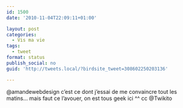 ```yaml
---
id: 1500
date: '2010-11-04T22:09:11+01:00'

layout: post
categories:
  - Vis ma vie
tags:
  - tweet
format: status
publish_social: no
guid: 'http://tweets.local/?birdsite_tweet=308602250203136'

---
```


@amandewebdesign c’est ce dont j’essai de me convaincre tout les matins… mais faut ce l’avouer, on est tous geek ici ^^ cc @Twikito